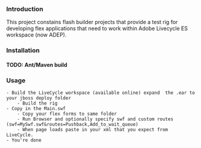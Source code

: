 ### Introduction
This project constains flash builder projects that provide a test rig for developing flex applications that need to work within Adobe Livecycle ES workspace (now ADEP).

### Installation

#### TODO: Ant/Maven build

### Usage
    - Build the LiveCycle workspace (available online) expand  the .ear to your jboss deploy folder
		- Build the rig 
    - Copy in the Main.swf
		- Copy your flex forms to same folder
		- Run Browser and optionally specify swf and custom routes (swf=MySwf.swf&routes=Pushback,Add_to_wait_queue)
		- When page loads paste in your xml that you expect from LiveCycle.
    - You're done

